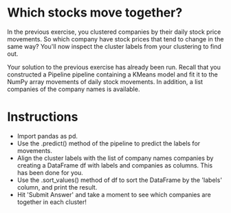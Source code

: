 # Which stocks move together?
In the previous exercise, you clustered companies by their daily stock price movements. So which company have stock prices that tend to change in the same way? You'll now inspect the cluster labels from your clustering to find out.

Your solution to the previous exercise has already been run. Recall that you constructed a Pipeline pipeline containing a KMeans model and fit it to the NumPy array movements of daily stock movements. In addition, a list companies of the company names is available.

# Instructions
- Import pandas as pd.
- Use the .predict() method of the pipeline to predict the labels for movements.
- Align the cluster labels with the list of company names companies by creating a DataFrame df with labels and companies as columns. This has been done for you.
- Use the .sort_values() method of df to sort the DataFrame by the 'labels' column, and print the result.
- Hit 'Submit Answer' and take a moment to see which companies are together in each cluster!
